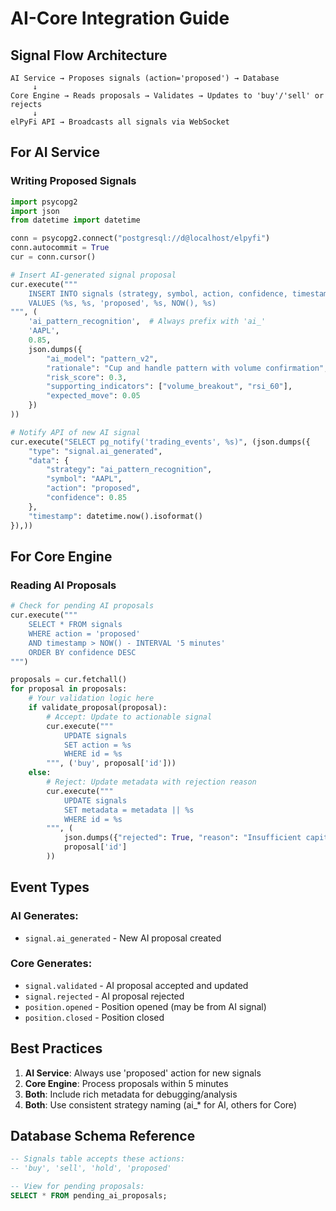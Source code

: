 # AI-Core Integration Guide

## Signal Flow Architecture

```
AI Service → Proposes signals (action='proposed') → Database
     ↓
Core Engine → Reads proposals → Validates → Updates to 'buy'/'sell' or rejects
     ↓
elPyFi API → Broadcasts all signals via WebSocket
```

## For AI Service

### Writing Proposed Signals
```python
import psycopg2
import json
from datetime import datetime

conn = psycopg2.connect("postgresql://d@localhost/elpyfi")
conn.autocommit = True
cur = conn.cursor()

# Insert AI-generated signal proposal
cur.execute("""
    INSERT INTO signals (strategy, symbol, action, confidence, timestamp, metadata)
    VALUES (%s, %s, 'proposed', %s, NOW(), %s)
""", (
    'ai_pattern_recognition',  # Always prefix with 'ai_'
    'AAPL',
    0.85,
    json.dumps({
        "ai_model": "pattern_v2",
        "rationale": "Cup and handle pattern with volume confirmation",
        "risk_score": 0.3,
        "supporting_indicators": ["volume_breakout", "rsi_60"],
        "expected_move": 0.05
    })
))

# Notify API of new AI signal
cur.execute("SELECT pg_notify('trading_events', %s)", (json.dumps({
    "type": "signal.ai_generated",
    "data": {
        "strategy": "ai_pattern_recognition",
        "symbol": "AAPL",
        "action": "proposed",
        "confidence": 0.85
    },
    "timestamp": datetime.now().isoformat()
}),))
```

## For Core Engine

### Reading AI Proposals
```python
# Check for pending AI proposals
cur.execute("""
    SELECT * FROM signals 
    WHERE action = 'proposed' 
    AND timestamp > NOW() - INTERVAL '5 minutes'
    ORDER BY confidence DESC
""")

proposals = cur.fetchall()
for proposal in proposals:
    # Your validation logic here
    if validate_proposal(proposal):
        # Accept: Update to actionable signal
        cur.execute("""
            UPDATE signals 
            SET action = %s 
            WHERE id = %s
        """, ('buy', proposal['id']))
    else:
        # Reject: Update metadata with rejection reason
        cur.execute("""
            UPDATE signals 
            SET metadata = metadata || %s 
            WHERE id = %s
        """, (
            json.dumps({"rejected": True, "reason": "Insufficient capital"}),
            proposal['id']
        ))
```

## Event Types

### AI Generates:
- `signal.ai_generated` - New AI proposal created

### Core Generates:
- `signal.validated` - AI proposal accepted and updated
- `signal.rejected` - AI proposal rejected
- `position.opened` - Position opened (may be from AI signal)
- `position.closed` - Position closed

## Best Practices

1. **AI Service**: Always use 'proposed' action for new signals
2. **Core Engine**: Process proposals within 5 minutes
3. **Both**: Include rich metadata for debugging/analysis
4. **Both**: Use consistent strategy naming (ai_* for AI, others for Core)

## Database Schema Reference

```sql
-- Signals table accepts these actions:
-- 'buy', 'sell', 'hold', 'proposed'

-- View for pending proposals:
SELECT * FROM pending_ai_proposals;
```